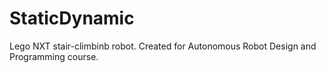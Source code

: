 # StaticDynamic

Lego NXT stair-climbinb robot. Created for Autonomous Robot Design and Programming course.
